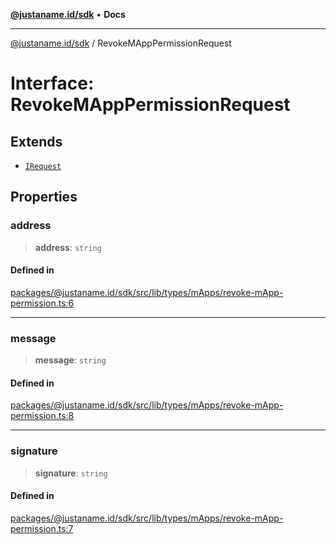 [**@justaname.id/sdk**](../README.md) • **Docs**

***

[@justaname.id/sdk](../globals.md) / RevokeMAppPermissionRequest

# Interface: RevokeMAppPermissionRequest

## Extends

- [`IRequest`](IRequest.md)

## Properties

### address

> **address**: `string`

#### Defined in

[packages/@justaname.id/sdk/src/lib/types/mApps/revoke-mApp-permission.ts:6](https://github.com/JustaName-id/JustaName-sdk/blob/dc845c10af242e3ca87d95ef392516ac0bfa8b95/packages/@justaname.id/sdk/src/lib/types/mApps/revoke-mApp-permission.ts#L6)

***

### message

> **message**: `string`

#### Defined in

[packages/@justaname.id/sdk/src/lib/types/mApps/revoke-mApp-permission.ts:8](https://github.com/JustaName-id/JustaName-sdk/blob/dc845c10af242e3ca87d95ef392516ac0bfa8b95/packages/@justaname.id/sdk/src/lib/types/mApps/revoke-mApp-permission.ts#L8)

***

### signature

> **signature**: `string`

#### Defined in

[packages/@justaname.id/sdk/src/lib/types/mApps/revoke-mApp-permission.ts:7](https://github.com/JustaName-id/JustaName-sdk/blob/dc845c10af242e3ca87d95ef392516ac0bfa8b95/packages/@justaname.id/sdk/src/lib/types/mApps/revoke-mApp-permission.ts#L7)
